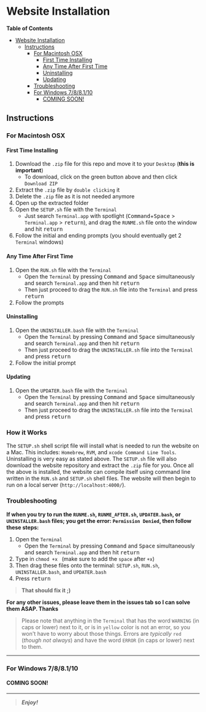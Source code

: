 
Website Installation
====================

<!-- START doctoc -->

**Table of Contents**

- [Website Installation](#website-installation)
  - [Instructions](#instructions)
    - [For Macintosh OSX](#for-macintosh-osx)
      - [First Time Installing](#first-time-installing)
      - [Any Time After First Time](#any-time-after-first-time)
      - [Uninstalling](#uninstalling)
      - [Updating](#updating)
    - [Troubleshooting](#troubleshooting)
    - [For Windows 7/8/8.1/10](#for-windows-788110)
      - [COMING SOON!](#coming-soon)

<!-- END doctoc -->

Instructions
------------

### For Macintosh OSX

#### First Time Installing

1. Download the `.zip` file for this repo and move it to your `Desktop` (__this is important__)
   * To download, click on the green button above and then click `Download ZIP`
2. Extract the `.zip` file by `double clicking` it
3. Delete the `.zip` file as it is not needed anymore
4. Open up the extracted folder
5. Open the `SETUP.sh` file with the `Terminal`
   * Just search `Terminal.app` with spotlight (<kbd>Command</kbd>+<kbd>Space</kbd> &gt; `Terminal.app` &gt; <kbd>return</kbd>), and drag the `RUNME.sh` file onto the window and hit <kbd>return</kbd>
6. Follow the initial and ending prompts (you should eventually get 2 `Terminal` windows)

#### Any Time After First Time

1. Open the `RUN.sh` file with the `Terminal`
   * Open the `Terminal` by pressing <kbd>Command</kbd> and <kbd>Space</kbd> simultaneously and search `Terminal.app` and then hit <kbd>return</kbd>
   * Then just proceed to drag the `RUN.sh` file into the `Terminal` and press <kbd>return</kbd>
2. Follow the prompts

#### Uninstalling

1. Open the `UNINSTALLER.bash` file with the `Terminal`
   * Open the `Terminal` by pressing <kbd>Command</kbd> and <kbd>Space</kbd> simultaneously and search `Terminal.app` and then hit <kbd>return</kbd>
   * Then just proceed to drag the `UNINSTALLER.sh` file into the `Terminal` and press <kbd>return</kbd>
2. Follow the initial prompt

#### Updating 

1. Open the `UPDATER.bash` file with the `Terminal`
   * Open the `Terminal` by pressing <kbd>Command</kbd> and <kbd>Space</kbd> simultaneously and search `Terminal.app` and then hit <kbd>return</kbd>
   * Then just proceed to drag the `UNINSTALLER.sh` file into the `Terminal` and press <kbd>return</kbd>
  
### How it Works

The `SETUP.sh` shell script file will install what is needed to run the website on a Mac. This includes: `Homebrew`, `RVM`, and `xcode Command Line Tools`. Uninstalling is very easy as stated above. The `SETUP.sh` file will also download the website repository and extract the `.zip` file for you. Once all the above is installed, the website can compile itself using command line written in the `RUN.sh` and `SETUP.sh` shell files. The website will then begin to run on a local server (`http://localhost:4000/`). 
  
### Troubleshooting

**If when you try to run the `RUNME.sh`, `RUNME_AFTER.sh`, `UPDATER.bash`, or `UNINSTALLER.bash` files; you get the error: `Permission Denied`, then follow these steps:**

1. Open the `Terminal`
   * Open the `Terminal` by pressing <kbd>Command</kbd> and <kbd>Space</kbd> simultaneously and search `Terminal.app` and then hit <kbd>return</kbd>
2. Type in `chmod +x ` (make sure to add the `space` after `+x`)
3. Then drag these files onto the terminal: `SETUP.sh`, `RUN.sh`, `UNINSTALLER.bash`, and `UPDATER.bash`
4. Press <kbd>return</kbd>
 
> **That should fix it ;)**

__For any other issues, please leave them in the issues tab so I can solve them ASAP. Thanks__

> Please note that anything in the `Terminal` that has the word `WARNING` (in caps or lower) next to it, or is in `yellow` color is not an error, so you won't have to worry about those things. Errors are *typically* `red` (*though not always*) and have the word `ERROR` (in caps or lower) next to them. 

--------------

### For Windows 7/8/8.1/10

#### COMING SOON!

______________

> __*Enjoy!*__